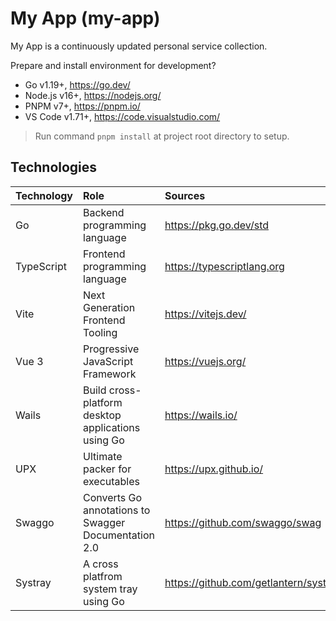 # My App (my-app)

My App is a continuously updated personal service collection.

Prepare and install environment for development?

- Go v1.19+, https://go.dev/
- Node.js v16+, https://nodejs.org/
- PNPM v7+, https://pnpm.io/
- VS Code v1.71+, https://code.visualstudio.com/

> Run command `pnpm install` at project root directory to setup.

## Technologies

| Technology | Role                                                 | Sources                               |
| :--------- | :--------------------------------------------------- | :------------------------------------ |
| Go         | Backend programming language                         | https://pkg.go.dev/std                |
| TypeScript | Frontend programming language                        | https://typescriptlang.org            |
| Vite       | Next Generation Frontend Tooling                     | https://vitejs.dev/                   |
| Vue 3      | Progressive JavaScript Framework                     | https://vuejs.org/                    |
| Wails      | Build cross-platform desktop applications using Go   | https://wails.io/                     |
| UPX        | Ultimate packer for executables                      | https://upx.github.io/                |
| Swaggo     | Converts Go annotations to Swagger Documentation 2.0 | https://github.com/swaggo/swag        |
| Systray    | A cross platfrom system tray using Go                | https://github.com/getlantern/systray |
